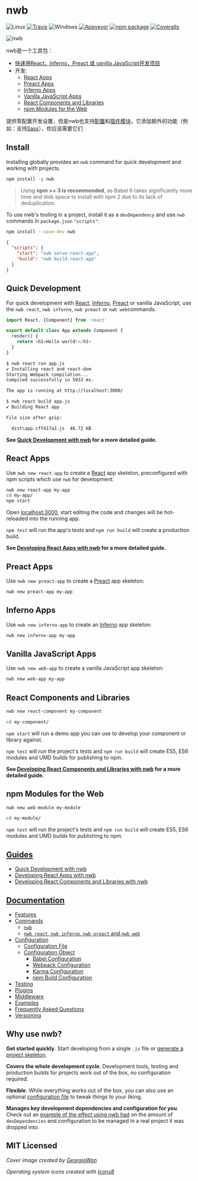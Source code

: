 # nwb

![Linux](https://github.com/insin/nwb/blob/master/resources/linux.png) [![Travis][travis-badge]][travis]
![Windows](https://github.com/insin/nwb/blob/master/resources/windows.png) [![Appveyor][appveyor-badge]][appveyor]
[![npm package][npm-badge]][npm]
[![Coveralls][coveralls-badge]][coveralls]

![nwb](https://github.com/insin/nwb/raw/master/resources/cover.jpg)

nwb是一个工具包：

- [快速用React，Inferno，Preact 或 vanilla JavaScript开发项目](#quick-development)
- 开发:
  - [React Apps](#react-apps)
  - [Preact Apps](#preact-apps)
  - [Inferno Apps](#inferno-apps)
  - [Vanilla JavaScript Apps](#vanilla-javascript-apps)
  - [React Components and Libraries](#react-components-and-libraries)
  - [npm Modules for the Web](#npm-modules-for-the-web)

提供零配置开发设置，但是nwb也支持[配置](https://github.com/insin/nwb/blob/master/docs/Configuration.md#configuration)和[插件模块](https://github.com/insin/nwb/blob/master/docs/Plugins.md#plugins)，它添加额外的功能（例如：支持[Sass](http://sass-lang.com/)），你应该需要它们

## Install

Installing globally provides an `nwb` command for quick development and working with projects.

```sh
npm install -g nwb
```

> Using **npm >= 3 is recommended**, as Babel 6 takes significantly more time and disk space to install with npm 2 due to its lack of deduplication.

To use nwb's tooling in a project, install it as a `devDependency` and use `nwb` commands in `package.json` `"scripts"`:

```sh
npm install --save-dev nwb
```
```json
{
  "scripts": {
    "start": "nwb serve-react-app",
    "build": "nwb build-react-app"
  }
}
```

## Quick Development

For quick development with [React](https://facebook.github.io/react/), [Inferno](https://infernojs.org/), [Preact](https://preactjs.com/) or vanilla JavaScript, use the `nwb react`, `nwb inferno`, `nwb preact` or `nwb web`commands.

```js
import React, {Component} from 'react'

export default class App extends Component {
  render() {
    return <h1>Hello world!</h1>
  }
}
```
```sh
$ nwb react run app.js
✔ Installing react and react-dom
Starting Webpack compilation...
Compiled successfully in 5033 ms.

The app is running at http://localhost:3000/
```
```sh
$ nwb react build app.js
✔ Building React app

File size after gzip:

  dist\app.cff417a3.js  46.72 KB
```

**See [Quick Development with nwb](/docs/guides/QuickDevelopment.md#quick-development-with-nwb) for a more detailed guide.**

## React Apps

Use `nwb new react-app` to create a [React](https://facebook.github.io/react/) app skeleton, preconfigured with npm scripts which use `nwb` for development:

```sh
nwb new react-app my-app
cd my-app/
npm start
```

Open [localhost:3000](http://localhost:3000), start editing the code and changes will be hot-reloaded into the running app.

`npm test` will run the app's tests and `npm run build` will create a production build.

**See [Developing React Apps with nwb](/docs/guides/ReactApps.md#developing-react-apps-with-nwb) for a more detailed guide.**

## Preact Apps

Use `nwb new preact-app` to create a [Preact](https://preactjs.com/) app skeleton:

```sh
nwb new preact-app my-app
```

## Inferno Apps

Use `nwb new inferno-app` to create an [Inferno](https://infernojs.org/) app skeleton:

```sh
nwb new inferno-app my-app
```

## Vanilla JavaScript Apps

Use `nwb new web-app` to create a vanilla JavaScript app skeleton:

```sh
nwb new web-app my-app
```

## React Components and Libraries

```sh
nwb new react-component my-component

cd my-component/
```

`npm start` will run a demo app you can use to develop your component or library against.

`npm test` will run the project's tests and `npm run build` will create ES5, ES6 modules and UMD builds for publishing to npm.

**See [Developing React Components and Libraries with nwb](/docs/guides/ReactComponents.md#developing-react-components-and-libraries-with-nwb) for a more detailed guide.**

## npm Modules for the Web

```sh
nwb new web-module my-module

cd my-module/
```

`npm test` will run the project's tests and `npm run build` will create ES5, ES6 modules and UMD builds for publishing to npm.

## [Guides](/docs/guides/#table-of-contents)

- [Quick Development with nwb](/docs/guides/QuickDevelopment.md#quick-development-with-nwb)
- [Developing React Apps with nwb](/docs/guides/ReactApps.md#developing-react-apps-with-nwb)
- [Developing React Components and Libraries with nwb](/docs/guides/ReactComponents.md#developing-react-components-and-libraries-with-nwb)

## [Documentation](/docs/#table-of-contents)

- [Features](/docs/Features.md#features)
- [Commands](/docs/Commands.md#commands)
  - [`nwb`](/docs/Commands.md#nwb)
  - [`nwb react`, `nwb inferno`, `nwb preact` and `nwb web`](docs/guides/QuickDevelopment.md#quick-development-with-nwb)
- [Configuration](/docs/Configuration.md#configuration)
  - [Configuration File](/docs/Configuration.md#configuration-file)
  - [Configuration Object](/docs/Configuration.md#configuration-object)
    - [Babel Configuration](/docs/Configuration.md#babel-configuration)
    - [Webpack Configuration](/docs/Configuration.md#webpack-configuration)
    - [Karma Configuration](/docs/Configuration.md#karma-configuration)
    - [npm Build Configuration](/docs/Configuration.md#npm-build-configuration)
- [Testing](/docs/Testing.md#testing)
- [Plugins](/docs/Plugins.md#plugins)
- [Middleware](/docs/Middleware.md#middleware)
- [Examples](/docs/Examples.md#examples)
- [Frequently Asked Questions](/docs/FAQ.md#frequently-asked-questions)
- [Versioning](/docs/Versioning.md#versioning)

## Why use nwb?

**Get started quickly**. Start developing from a single `.js` file or [generate a project skeleton](/docs/Commands.md#new).

**Covers the whole development cycle**. Development tools, testing and production builds for projects work out of the box, no configuration required.

**Flexible**. While everything works out of the box, you can also use an optional [configuration file](/docs/Configuration.md#configuration-file) to tweak things to your liking.

**Manages key development dependencies and configuration for you**. Check out an [example of the effect using nwb had](https://github.com/insin/react-yelp-clone/compare/master...nwb) on the amount of `devDependencies` and configuration to be managed in a real project it was dropped into.

## MIT Licensed

*Cover image created by [GeorgioWan](https://github.com/GeorgioWan)*

*Operating system icons created with [Icons8](https://icons8.com/)*

[travis-badge]: https://img.shields.io/travis/insin/nwb/master.png?style=flat-square
[travis]: https://travis-ci.org/insin/nwb

[appveyor-badge]: https://img.shields.io/appveyor/ci/insin/nwb/master.png?style=flat-square
[appveyor]: https://ci.appveyor.com/project/insin/nwb

[npm-badge]: https://img.shields.io/npm/v/nwb.png?style=flat-square
[npm]: https://www.npmjs.org/package/nwb

[coveralls-badge]: https://img.shields.io/coveralls/insin/nwb/master.png?style=flat-square
[coveralls]: https://coveralls.io/github/insin/nwb